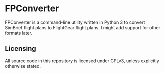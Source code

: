 # FPConverter
FPConverter is a command-line utility written in Python 3 to convert SimBrief
flight plans to FlightGear flight plans. I might add support for other formats
later.

## Licensing
All source code in this repository is licensed under GPLv3, unless explicitly
otherwise stated.
